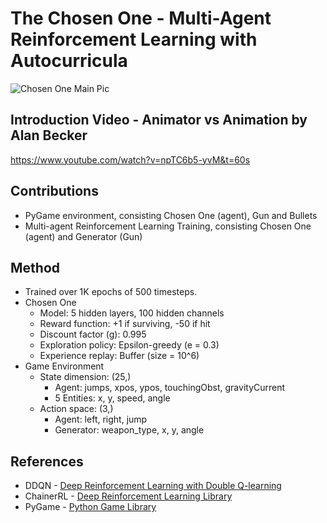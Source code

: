 # The Chosen One - Multi-Agent Reinforcement Learning with Autocurricula
![Chosen One Main Pic](https://user-images.githubusercontent.com/27071473/66710764-65894500-edb1-11e9-9088-525f526655fb.png)

## Introduction Video - Animator vs Animation by Alan Becker
https://www.youtube.com/watch?v=npTC6b5-yvM&t=60s

## Contributions
* PyGame environment, consisting Chosen One (agent), Gun and Bullets
* Multi-agent Reinforcement Learning Training, consisting Chosen One (agent) and Generator (Gun)

## Method
* Trained over 1K epochs of 500 timesteps.
* Chosen One
  * Model: 5 hidden layers, 100 hidden channels
  * Reward function: +1 if surviving, -50 if hit
  * Discount factor (g): 0.995
  * Exploration policy: Epsilon-greedy (e = 0.3)
  * Experience replay: Buffer (size = 10^6)
* Game Environment
  * State dimension: (25,)
    * Agent: jumps, xpos, ypos, touchingObst, gravityCurrent
    * 5 Entities: x, y, speed, angle
  * Action space: (3,)
    * Agent: left, right, jump
    * Generator: weapon_type, x, y, angle

## References
* DDQN - [Deep Reinforcement Learning with Double Q-learning](https://arxiv.org/abs/1509.06461)
* ChainerRL - [Deep Reinforcement Learning Library](https://chainerrl.readthedocs.io/en/latest/index.html)
* PyGame - [Python Game Library](https://www.pygame.org/docs/)
